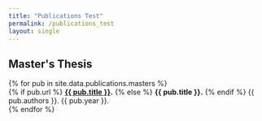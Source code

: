 ```yaml
---
title: "Publications Test"
permalink: /publications_test
layout: single
---
```

<ul id='publications' style="list-style-type:none; padding-left:0;">
</ul>
<script>
const step_authors = [{% for mem in site.data.members.current %} '{{mem.name}}', {% endfor %} 'R Guanciale', 'M Dam'];
const parser = new DOMParser();

fetch('assets/data/publications.rss')
.then(response => response.text())
.then(str => parser.parseFromString(str, "application/xml"))
.then(data => {
const items = data.querySelectorAll("item");
let html = ``;
items.forEach(el => {
let title = el.querySelector("title").innerHTML;
let url = el.querySelector("guid").innerHTML;
let authors = Array.from(el.querySelectorAll("creator")).map(x => x.innerHTML);
let date = new Date(el.querySelector("pubDate").innerHTML);
console.log(date);
const filteredArray = authors.filter(value => step_authors.includes(value));
if (filteredArray.length > 0) {
html += `<li><b><a href='${url}'>${title}</a></b>. ${authors.join(', ')}. ${date.getFullYear()}.</li>`;
}
});
document.getElementById('publications').innerHTML = html;
});
</script>

<h2>Master's Thesis</h2>
<ul style="list-style-type:none; padding-left:0;">
{% for pub in site.data.publications.masters %}
<li> 
{% if pub.url %}
<b><a href="{{ pub.url }}">{{ pub.title }}</a>.</b>
{% else %}
<b>{{ pub.title }}.</b> 
{% endif %}
{{ pub.authors }}. 
{{ pub.year }}. </li>
{% endfor %}
</ul>
